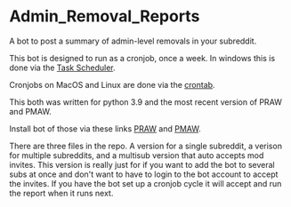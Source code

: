 # Admin_Removal_Reports

A bot to post a summary of admin-level removals in your subreddit. 

This bot is designed to run as a cronjob, once a week.  In windows this is done via the [Task Scheduler](https://active-directory-wp.com/docs/Usage/How_to_add_a_cron_job_on_Windows/Scheduled_tasks_and_cron_jobs_on_Windows/index.html).  

Cronjobs on MacOS and Linux are done via the [crontab](https://betterprogramming.pub/https-medium-com-ratik96-scheduling-jobs-with-crontab-on-macos-add5a8b26c30).

This both was written for python 3.9 and the most recent version of PRAW and PMAW. 

Install bot of those via these links [PRAW](http://praw.readthedocs.io) and [PMAW](https://pypi.org/project/pmaw/).

There are three files in the repo.  A version for a single subreddit, a verison for multiple subreddits, and a multisub version that auto accepts mod invites.  This version is really just for if you want to add the bot to several subs at once and don't want to have to login to the bot account to accept the invites.  If you have the bot set up a cronjob cycle it will accept and run the report when it runs next.
